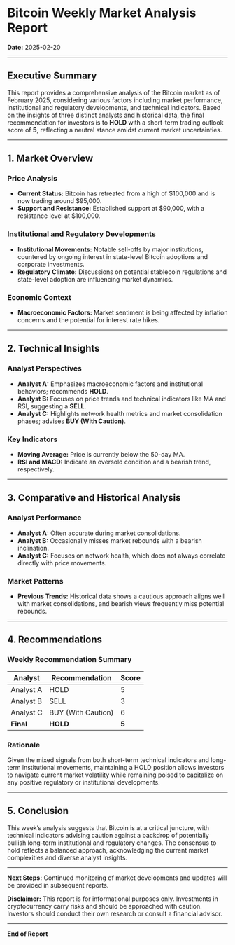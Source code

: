 # Bitcoin Weekly Market Analysis Report

**Date:** 2025-02-20

---

## Executive Summary

This report provides a comprehensive analysis of the Bitcoin market as of February 2025, considering various factors including market performance, institutional and regulatory developments, and technical indicators. Based on the insights of three distinct analysts and historical data, the final recommendation for investors is to **HOLD** with a short-term trading outlook score of **5**, reflecting a neutral stance amidst current market uncertainties.

---

## 1. Market Overview

### Price Analysis
- **Current Status:** Bitcoin has retreated from a high of $100,000 and is now trading around $95,000.
- **Support and Resistance:** Established support at $90,000, with a resistance level at $100,000.

### Institutional and Regulatory Developments
- **Institutional Movements:** Notable sell-offs by major institutions, countered by ongoing interest in state-level Bitcoin adoptions and corporate investments.
- **Regulatory Climate:** Discussions on potential stablecoin regulations and state-level adoption are influencing market dynamics.

### Economic Context
- **Macroeconomic Factors:** Market sentiment is being affected by inflation concerns and the potential for interest rate hikes.

---

## 2. Technical Insights

### Analyst Perspectives
- **Analyst A:** Emphasizes macroeconomic factors and institutional behaviors; recommends **HOLD**.
- **Analyst B:** Focuses on price trends and technical indicators like MA and RSI, suggesting a **SELL**.
- **Analyst C:** Highlights network health metrics and market consolidation phases; advises **BUY (With Caution)**.

### Key Indicators
- **Moving Average:** Price is currently below the 50-day MA.
- **RSI and MACD:** Indicate an oversold condition and a bearish trend, respectively.

---

## 3. Comparative and Historical Analysis

### Analyst Performance
- **Analyst A:** Often accurate during market consolidations.
- **Analyst B:** Occasionally misses market rebounds with a bearish inclination.
- **Analyst C:** Focuses on network health, which does not always correlate directly with price movements.

### Market Patterns
- **Previous Trends:** Historical data shows a cautious approach aligns well with market consolidations, and bearish views frequently miss potential rebounds.

---

## 4. Recommendations

### Weekly Recommendation Summary
| **Analyst** | **Recommendation** | **Score** |
|-------------|--------------------|-----------|
| Analyst A   | HOLD               | 5         |
| Analyst B   | SELL               | 3         |
| Analyst C   | BUY (With Caution) | 6         |
| **Final**   | **HOLD**           | **5**     |

### Rationale
Given the mixed signals from both short-term technical indicators and long-term institutional movements, maintaining a HOLD position allows investors to navigate current market volatility while remaining poised to capitalize on any positive regulatory or institutional developments.

---

## 5. Conclusion

This week’s analysis suggests that Bitcoin is at a critical juncture, with technical indicators advising caution against a backdrop of potentially bullish long-term institutional and regulatory changes. The consensus to hold reflects a balanced approach, acknowledging the current market complexities and diverse analyst insights.

---

**Next Steps:** Continued monitoring of market developments and updates will be provided in subsequent reports.

**Disclaimer:** This report is for informational purposes only. Investments in cryptocurrency carry risks and should be approached with caution. Investors should conduct their own research or consult a financial advisor.

---

**End of Report**